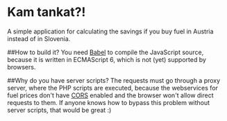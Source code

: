 # Kam tankat?!
A simple application for calculating the savings if you buy fuel in Austria instead of in Slovenia.

##How to build it?
You need [Babel](https://babeljs.io/) to compile the JavaScript source, because it is written in ECMAScript 6, which is not (yet) supported by browsers.

##Why do you have server scripts?
The requests must go through a proxy server, where the PHP scripts are executed, because the webservices for fuel prices don't have [CORS](http://enable-cors.org/) enabled and the browser won't allow direct requests to them. If anyone knows how to bypass this problem without server scripts, that would be great :)
